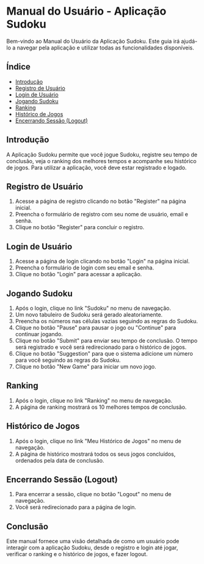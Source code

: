 # Manual do Usuário - Aplicação Sudoku

Bem-vindo ao Manual do Usuário da Aplicação Sudoku. Este guia irá ajudá-lo a navegar pela aplicação e utilizar todas as funcionalidades disponíveis.

## Índice

- [Introdução](#introdução)
- [Registro de Usuário](#registro-de-usuário)
- [Login de Usuário](#login-de-usuário)
- [Jogando Sudoku](#jogando-sudoku)
- [Ranking](#ranking)
- [Histórico de Jogos](#histórico-de-jogos)
- [Encerrando Sessão (Logout)](#encerrando-sessão-logout)

## Introdução

A Aplicação Sudoku permite que você jogue Sudoku, registre seu tempo de conclusão, veja o ranking dos melhores tempos e acompanhe seu histórico de jogos. Para utilizar a aplicação, você deve estar registrado e logado.

## Registro de Usuário

1. Acesse a página de registro clicando no botão "Register" na página inicial.
2. Preencha o formulário de registro com seu nome de usuário, email e senha.
3. Clique no botão "Register" para concluir o registro.

## Login de Usuário

1. Acesse a página de login clicando no botão "Login" na página inicial.
2. Preencha o formulário de login com seu email e senha.
3. Clique no botão "Login" para acessar a aplicação.

## Jogando Sudoku

1. Após o login, clique no link "Sudoku" no menu de navegação.
2. Um novo tabuleiro de Sudoku será gerado aleatoriamente.
3. Preencha os números nas células vazias seguindo as regras do Sudoku.
4. Clique no botão "Pause" para pausar o jogo ou "Continue" para continuar jogando.
5. Clique no botão "Submit" para enviar seu tempo de conclusão. O tempo será registrado e você será redirecionado para o histórico de jogos.
6. Clique no botão "Suggestion" para que o sistema adicione um número para você seguindo as regras do Sudoku.
7. Clique no botão "New Game" para iniciar um novo jogo.

## Ranking

1. Após o login, clique no link "Ranking" no menu de navegação.
2. A página de ranking mostrará os 10 melhores tempos de conclusão.

## Histórico de Jogos

1. Após o login, clique no link "Meu Histórico de Jogos" no menu de navegação.
2. A página de histórico mostrará todos os seus jogos concluídos, ordenados pela data de conclusão.

## Encerrando Sessão (Logout)

1. Para encerrar a sessão, clique no botão "Logout" no menu de navegação.
2. Você será redirecionado para a página de login.

## Conclusão

Este manual fornece uma visão detalhada de como um usuário pode interagir com a aplicação Sudoku, desde o registro e login até jogar, verificar o ranking e o histórico de jogos, e fazer logout.